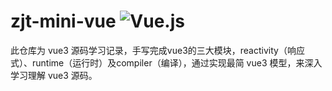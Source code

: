 # zjt-mini-vue ![Vue.js](https://img.shields.io/badge/-Vue.js-%232c3e50?style=flat-square&logo=vuedotjs)
此仓库为 vue3 源码学习记录，手写完成vue3的三大模块，reactivity（响应式）、runtime（运行时）及compiler（编译），通过实现最简 vue3 模型，来深入学习理解 vue3 源码。
